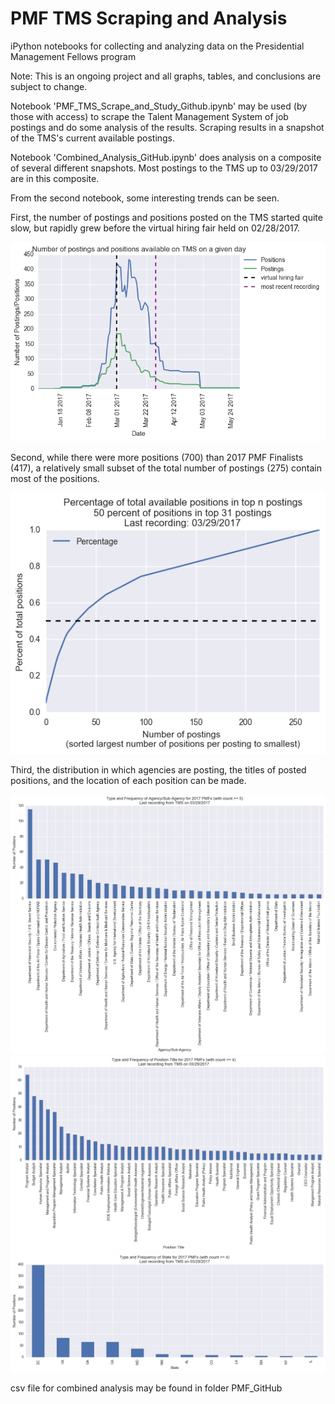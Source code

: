 # PMF TMS Scraping and Analysis
iPython notebooks for collecting and analyzing data on the Presidential Management Fellows program

Note: This is an ongoing project and all graphs, tables, and conclusions are subject to change.

Notebook 'PMF_TMS_Scrape_and_Study_Github.ipynb' may be used (by those with access) to scrape the Talent Management System of job postings and do some analysis of the results. Scraping results in a snapshot of the TMS's current available postings.

Notebook 'Combined_Analysis_GitHub.ipynb' does analysis on a composite of several different snapshots. Most postings to the TMS up to 03/29/2017 are in this composite.

From the second notebook, some interesting trends can be seen.

First, the number of postings and positions posted on the TMS started quite slow, but rapidly grew before the virtual hiring fair held on 02/28/2017.

<img src="./PMF_GitHub/DailyPositionsPostings.png" />

Second, while there were more positions (700) than 2017 PMF Finalists (417), a relatively small subset of the total number of postings (275) contain most of the positions.

<img src="./PMF_GitHub/TopPercentage.png" />

Third, the distribution in which agencies are posting, the titles of posted positions, and the location of each position can be made.

<img src="./PMF_GitHub/TopAgencies.png" />

<img src="./PMF_GitHub/TopPositions.png" />

<img src="./PMF_GitHub/TopStates.png" />

csv file for combined analysis may be found in folder PMF_GitHub
